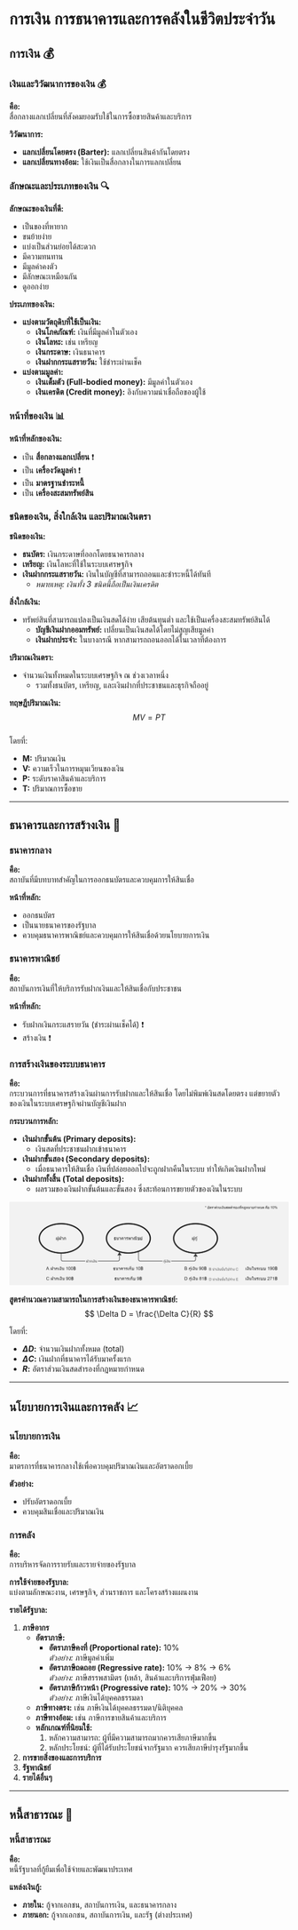 # การเงิน การธนาคารและการคลังในชีวิตประจำวัน

## การเงิน 💰

### เงินและวิวัฒนาการของเงิน 💰
**คือ:**  
สื่อกลางแลกเปลี่ยนที่สังคมยอมรับใช้ในการซื้อขายสินค้าและบริการ

**วิวัฒนาการ:**
- **แลกเปลี่ยนโดยตรง (Barter):** แลกเปลี่ยนสินค้ากันโดยตรง  
- **แลกเปลี่ยนทางอ้อม:** ใช้เงินเป็นสื่อกลางในการแลกเปลี่ยน

### ลักษณะและประเภทของเงิน 🔍
**ลักษณะของเงินที่ดี:** 
- เป็นของที่หายาก  
- ขนย้ายง่าย  
- แบ่งเป็นส่วนย่อยได้สะดวก  
- มีความทนทาน  
- มีมูลค่าคงตัว  
- มีลักษณะเหมือนกัน  
- ดูออกง่าย

**ประเภทของเงิน:**
- **แบ่งตามวัตถุดิบที่ใช้เป็นเงิน:**  
  - **เงินโภคภัณฑ์:** เงินที่มีมูลค่าในตัวเอง  
  - **เงินโลหะ:** เช่น เหรียญ  
  - **เงินกระดาษ:** เงินธนาคาร  
  - **เงินฝากกระแสรายวัน:** ใช้ชำระผ่านเช็ค  
- **แบ่งตามมูลค่า:**  
  - **เงินเต็มตัว (Full-bodied money):** มีมูลค่าในตัวเอง  
  - **เงินเครดิต (Credit money):** อิงกับความน่าเชื่อถือของผู้ใช้

### หน้าที่ของเงิน 📊
**หน้าที่หลักของเงิน:**  
- เป็น **สื่อกลางแลกเปลี่ยน** ❗  
- เป็น **เครื่องวัดมูลค่า** ❗  
- เป็น **มาตรฐานชำระหนี้**  
- เป็น **เครื่องสะสมทรัพย์สิน**

### ชนิดของเงิน, สิ่งใกล้เงิน และปริมาณเงินตรา

**ชนิดของเงิน:**  
- **ธนบัตร:** เงินกระดาษที่ออกโดยธนาคารกลาง  
- **เหรียญ:** เงินโลหะที่ใช้ในระบบเศรษฐกิจ  
- **เงินฝากกระแสรายวัน:** เงินในบัญชีที่สามารถถอนและชำระหนี้ได้ทันที  
  - *หมายเหตุ: เงินทั้ง 3 ชนิดนี้ถือเป็นเงินเครดิต*

**สิ่งใกล้เงิน:**  
- ทรัพย์สินที่สามารถแปลงเป็นเงินสดได้ง่าย เสียต้นทุนต่ำ และใช้เป็นเครื่องสะสมทรัพย์สินได้  
  - **บัญชีเงินฝากออมทรัพย์:** เปลี่ยนเป็นเงินสดได้โดยไม่สูญเสียมูลค่า  
  - **เงินฝากประจำ:** ในบางกรณี หากสามารถถอนออกได้ในเวลาที่ต้องการ  

**ปริมาณเงินตรา:**  
- จำนวนเงินทั้งหมดในระบบเศรษฐกิจ ณ ช่วงเวลาหนึ่ง  
  - รวมทั้งธนบัตร, เหรียญ, และเงินฝากที่ประชาชนและธุรกิจถืออยู่  

**ทฤษฎีปริมาณเงิน:**  
$$
MV = PT
$$  
โดยที่:  
- **M:** ปริมาณเงิน  
- **V:** ความเร็วในการหมุนเวียนของเงิน  
- **P:** ระดับราคาสินค้าและบริการ  
- **T:** ปริมาณการซื้อขาย

---

## ธนาคารและการสร้างเงิน 🏦

### ธนาคารกลาง
**คือ:**  
สถาบันที่มีบทบาทสำคัญในการออกธนบัตรและควบคุมการให้สินเชื่อ

**หน้าที่หลัก:**
- ออกธนบัตร  
- เป็นนายธนาคารของรัฐบาล  
- ควบคุมธนาคารพาณิชย์และควบคุมการให้สินเชื่อด้วยนโยบายการเงิน

### ธนาคารพาณิชย์
**คือ:**  
สถาบันการเงินที่ให้บริการรับฝากเงินและให้สินเชื่อกับประชาชน

**หน้าที่หลัก:**  
- รับฝากเงินกระแสรายวัน (ชำระผ่านเช็คได้) ❗  
- สร้างเงิน ❗

### การสร้างเงินของระบบธนาคาร
**คือ:**  
กระบวนการที่ธนาคารสร้างเงินผ่านการรับฝากและให้สินเชื่อ โดยไม่พิมพ์เงินสดโดยตรง แต่ขยายตัวของเงินในระบบเศรษฐกิจผ่านบัญชีเงินฝาก

**กระบวนการหลัก:**
- **เงินฝากขั้นต้น (Primary deposits):**  
  - เงินสดที่ประชาชนฝากเข้าธนาคาร  
- **เงินฝากขั้นสอง (Secondary deposits):**  
  - เมื่อธนาคารให้สินเชื่อ เงินที่ปล่อยออกไปจะถูกฝากคืนในระบบ ทำให้เกิดเงินฝากใหม่  
- **เงินฝากทั้งสิ้น (Total deposits):**  
  - ผลรวมของเงินฝากขั้นต้นและขั้นสอง ซึ่งสะท้อนการขยายตัวของเงินในระบบ

![create_money](picture/ch8/create_money.jpg)

**สูตรคำนวณความสามารถในการสร้างเงินของธนาคารพาณิชย์:**
$$
\Delta D = \frac{\Delta C}{R}
$$

โดยที่:  
- **$\Delta D$:** จำนวนเงินฝากทั้งหมด (total)  
- **$\Delta C$:** เงินฝากที่ธนาคารได้รับมาครั้งแรก  
- **$R$:** อัตราส่วนเงินสดสำรองที่กฎหมายกำหนด

---

## นโยบายการเงินและการคลัง 📈

### นโยบายการเงิน
**คือ:**  
มาตรการที่ธนาคารกลางใช้เพื่อควบคุมปริมาณเงินและอัตราดอกเบี้ย

**ตัวอย่าง:**  
- ปรับอัตราดอกเบี้ย  
- ควบคุมสินเชื่อและปริมาณเงิน

### การคลัง
**คือ:**  
การบริหารจัดการรายรับและรายจ่ายของรัฐบาล

**การใช้จ่ายของรัฐบาล:**  
แบ่งตามลักษณะงาน, เศรษฐกิจ, ส่วนราชการ และโครงสร้างแผนงาน

**รายได้รัฐบาล:**  
1. **ภาษีอากร**
   - **อัตราภาษี:**  
     - **อัตราภาษีคงที่ (Proportional rate):** 10%   
       *ตัวอย่าง:* ภาษีมูลค่าเพิ่ม  
     - **อัตราภาษีถดถอย (Regressive rate):** 10% -> 8% -> 6%  
       *ตัวอย่าง:* ภาษีสรรพสามิตร (เหล้า, สินค้าและบริการฟุ่มเฟือย)  
     - **อัตราภาษีก้าวหน้า (Progressive rate):** 10% -> 20% -> 30%  
       *ตัวอย่าง:* ภาษีเงินได้บุคคลธรรมดา
   - **ภาษีทางตรง:** เช่น ภาษีเงินได้บุคคลธรรมดา/นิติบุคคล  
   - **ภาษีทางอ้อม:** เช่น ภาษีการขายสินค้าและบริการ  
   - **หลักเกณฑ์ที่นิยมใช้:**  
     1. หลักความสามารถ: ผู้ที่มีความสามารถมากควรเสียภาษีมากขึ้น  
     2. หลักประโยชน์: ผู้ที่ได้รับประโยชน์จากรัฐมาก ควรเสียภาษีบำรุงรัฐมากขึ้น  
2. **การขายสิ่งของและการบริการ**
3. **รัฐพาณิชย์**
4. **รายได้อื่นๆ**

---

## หนี้สาธารณะ 💼

### หนี้สาธารณะ
**คือ:**  
หนี้รัฐบาลที่กู้ยืมเพื่อใช้จ่ายและพัฒนาประเทศ

**แหล่งเงินกู้:**
- **ภายใน:** กู้จากเอกชน, สถาบันการเงิน, และธนาคารกลาง  
- **ภายนอก:** กู้จากเอกชน, สถาบันการเงิน, และรัฐ (ต่างประเทศ)
